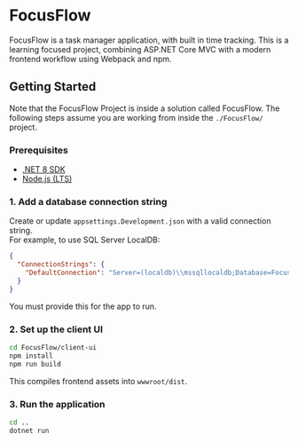 # FocusFlow

FocusFlow is a task manager application, with built in time tracking.
This is a learning focused project, combining ASP.NET Core MVC with a modern frontend workflow using Webpack and npm.

## Getting Started

Note that the FocusFlow Project is inside a solution called FocusFlow. The following steps assume you are working from inside the `./FocusFlow/` project.

### Prerequisites

- [.NET 8 SDK](https://dotnet.microsoft.com/en-us/download)
- [Node.js (LTS)](https://nodejs.org/)

### 1. Add a database connection string

Create or update `appsettings.Development.json` with a valid connection string.  
For example, to use SQL Server LocalDB:

```json
{
  "ConnectionStrings": {
    "DefaultConnection": "Server=(localdb)\\mssqllocaldb;Database=FocusFlowDev;Trusted_Connection=True;"
  }
}
```

You must provide this for the app to run.

### 2. Set up the client UI

```bash
cd FocusFlow/client-ui
npm install
npm run build
```

This compiles frontend assets into `wwwroot/dist`.

### 3. Run the application

```bash
cd ..
dotnet run
```
